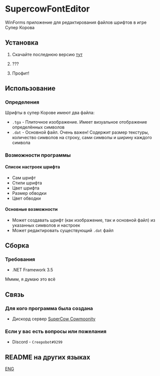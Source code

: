# SupercowFontEditor
WinForms приложение для редактирования файлов шрифтов в игре Супер Корова

## Установка

1. Скачайте последнюю версию [тут](https://github.com/Creepobot/supercow-font-editor/releases/latest)

2. ???

3. Профит!

## Использование

### Определения

Шрифты в супер Корове имеют два файла:

- `.tga` - Плиточное изображение. Имеет визуальное отображение определённых символов
- `.dat` - Основной файл. Очень важен! Содержит размер текстуры, количество символов на строку, сами символы и ширину каждого символа

### Возможности программы

#### Список настроек шрифта

- Сам шрифт
- Стили шрифта
- Цвет шрифта
- Размер обводки
- Цвет обводки

#### Основные возможности

- Может создавать шрифт (как изображение, так и основной файл) из указанных символов и настроек
- Может редактировать существующий `.dat` файл

## Сборка

### Требования

- .NET Framework 3.5

Мммм, я думаю это всё

## Связь

### Для кого программа была создана
- Дискорд сервер [SuperCow Cowmoonity](https://discord.com/invite/JzCvwh5)

### Если у вас есть вопросы или пожелания
- Discord - `Creepobot#9299`

## README на других языках
[ENG](https://github.com/Creepobot/supercow-font-editor/blob/main/README.md)
